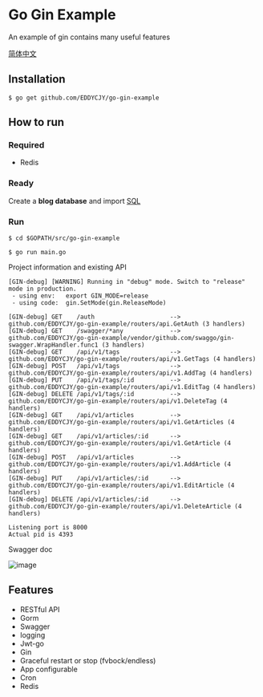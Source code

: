 # Go Gin Example

An example of gin contains many useful features

[简体中文](https://github.com/EDDYCJY/go-gin-example/blob/master/README_ZH.md)

## Installation
```
$ go get github.com/EDDYCJY/go-gin-example
```

## How to run

### Required

- Redis

### Ready

Create a **blog database** and import [SQL](https://github.com/EDDYCJY/go-gin-example/blob/master/docs/sql/blog.sql)

### Run
```
$ cd $GOPATH/src/go-gin-example

$ go run main.go 
```

Project information and existing API

```
[GIN-debug] [WARNING] Running in "debug" mode. Switch to "release" mode in production.
 - using env:	export GIN_MODE=release
 - using code:	gin.SetMode(gin.ReleaseMode)

[GIN-debug] GET    /auth                     --> github.com/EDDYCJY/go-gin-example/routers/api.GetAuth (3 handlers)
[GIN-debug] GET    /swagger/*any             --> github.com/EDDYCJY/go-gin-example/vendor/github.com/swaggo/gin-swagger.WrapHandler.func1 (3 handlers)
[GIN-debug] GET    /api/v1/tags              --> github.com/EDDYCJY/go-gin-example/routers/api/v1.GetTags (4 handlers)
[GIN-debug] POST   /api/v1/tags              --> github.com/EDDYCJY/go-gin-example/routers/api/v1.AddTag (4 handlers)
[GIN-debug] PUT    /api/v1/tags/:id          --> github.com/EDDYCJY/go-gin-example/routers/api/v1.EditTag (4 handlers)
[GIN-debug] DELETE /api/v1/tags/:id          --> github.com/EDDYCJY/go-gin-example/routers/api/v1.DeleteTag (4 handlers)
[GIN-debug] GET    /api/v1/articles          --> github.com/EDDYCJY/go-gin-example/routers/api/v1.GetArticles (4 handlers)
[GIN-debug] GET    /api/v1/articles/:id      --> github.com/EDDYCJY/go-gin-example/routers/api/v1.GetArticle (4 handlers)
[GIN-debug] POST   /api/v1/articles          --> github.com/EDDYCJY/go-gin-example/routers/api/v1.AddArticle (4 handlers)
[GIN-debug] PUT    /api/v1/articles/:id      --> github.com/EDDYCJY/go-gin-example/routers/api/v1.EditArticle (4 handlers)
[GIN-debug] DELETE /api/v1/articles/:id      --> github.com/EDDYCJY/go-gin-example/routers/api/v1.DeleteArticle (4 handlers)

Listening port is 8000
Actual pid is 4393
```
Swagger doc

![image](https://sfault-image.b0.upaiyun.com/286/780/2867807553-5aae27c4ac806_articlex)

## Features

- RESTful API
- Gorm
- Swagger
- logging
- Jwt-go
- Gin
- Graceful restart or stop (fvbock/endless)
- App configurable
- Cron
- Redis